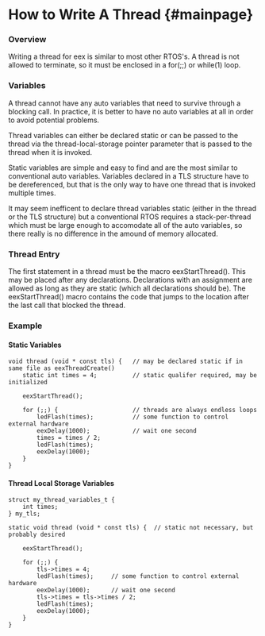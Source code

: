 
How to Write A Thread {#mainpage}
============


### Overview ###

Writing a thread for eex is similar to most other RTOS's. A thread
is not allowed to terminate, so it must be enclosed in a for(;;) or
while(1) loop.

### Variables ###

A thread cannot have any auto variables that need to survive through a
blocking call. In practice, it is better to have no auto variables at
all in order to avoid potential problems.

Thread variables can either be declared static or can be passed to the
thread via the thread-local-storage pointer parameter that is passed
to the thread when it is invoked.

Static variables are simple and easy to find and are the most similar
to conventional auto variables. Variables declared in a TLS structure
have to be dereferenced, but that is the only way to have one thread
that is invoked multiple times.

It may seem inefficent to declare thread variables static (either in
the thread or the TLS structure) but a conventional RTOS requires a
stack-per-thread which must be large enough to accomodate all of the
auto variables, so there really is no difference in the amound of
memory allocated.

### Thread Entry ###

The first statement in a thread must be the macro eexStartThread(). This
may be placed after any declarations. Declarations with an assignment
are allowed as long as they are static (which all declarations should be).
The eexStartThread() macro contains the code that jumps to the location
after the last call that blocked the thread.

### Example ###

#### Static Variables ####

```
void thread (void * const tls) {   // may be declared static if in same file as eexThreadCreate()
	static int times = 4;          // static qualifer required, may be initialized

	eexStartThread();
		
	for (;;) {                     // threads are always endless loops
		ledFlash(times);           // some function to control external hardware
		eexDelay(1000);            // wait one second
		times = times / 2;
		ledFlash(times);
		eexDelay(1000);
	}
}
```
#### Thread Local Storage Variables ####

```
struct my_thread_variables_t {
	int times;
} my_tls;

static void thread (void * const tls) {  // static not necessary, but probably desired

	eexStartThread();
		
	for (;;) {  
		tls->times = 4;
		ledFlash(times);     // some function to control external hardware
		eexDelay(1000);	     // wait one second
		tls->times = tls->times / 2;
		ledFlash(times);
		eexDelay(1000);
	}
}
```




